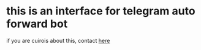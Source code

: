 # this is an interface for telegram auto forward bot

if you are cuirois about this, contact [here](https://t.me/wearejuststarsdust)
